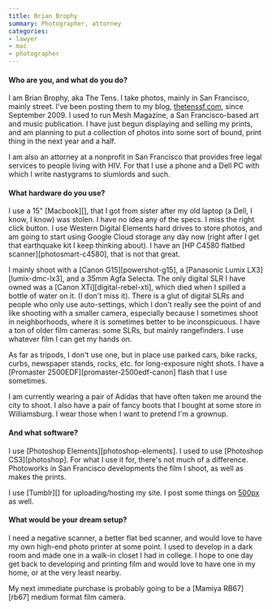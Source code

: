 ```yaml
---
title: Brian Brophy
summary: Photographer, attorney
categories:
- lawyer
- mac
- photographer
---
```


#### Who are you, and what do you do?

I am Brian Brophy, aka The Tens. I take photos, mainly in San Francisco, mainly street. I've been posting them to my blog, [thetenssf.com](http://www.thetenssf.com/ "Brian's weblog."), since September 2009. I used to run Mesh Magazine, a San Francisco-based art and music publication. I have just begun displaying and selling my prints, and am planning to put a collection of photos into some sort of bound, print thing in the next year and a half.

I am also an attorney at a nonprofit in San Francisco that provides free legal services to people living with HIV. For that I use a phone and a Dell PC with which I write nastygrams to slumlords and such.

#### What hardware do you use?

I use a 15" [Macbook][], that I got from sister after my old laptop (a Dell, I know, I know) was stolen. I have no idea any of the specs. I miss the right click button. I use Western Digital Elements hard drives to store photos, and am going to start using Google Cloud storage any day now (right after I get that earthquake kit I keep thinking about). I have an [HP C4580 flatbed scanner][photosmart-c4580], that is not that great.

I mainly shoot with a [Canon G15][powershot-g15], a [Panasonic Lumix LX3][lumix-dmc-lx3], and a 35mm Agfa Selecta. The only digital SLR I have owned was a [Canon XTi][digital-rebel-xti], which died when I spilled a bottle of water on it. (I don't miss it). There is a glut of digital SLRs and people who only use auto-settings, which I don't really see the point of and like shooting with a smaller camera, especially because I sometimes shoot in neighborhoods, where it is sometimes better to be inconspicuous. I have a ton of older film cameras: some SLRs, but mainly rangefinders. I use whatever film I can get my hands on. 

As far as tripods, I don't use one, but in place use parked cars, bike racks, curbs, newspaper stands, rocks, etc. for long-exposure night shots. I have a [Promaster 2500EDF][promaster-2500edf-canon] flash that I use sometimes. 

I am currently wearing a pair of Adidas that have often taken me around the city to shoot. I also have a pair of fancy boots that I bought at some store in Williamsburg. I wear those when I want to pretend I'm a grownup.

#### And what software?

I use [Photoshop Elements][photoshop-elements]. I used to use [Photoshop CS3][photoshop]. For what I use it for, there's not much of a difference. Photoworks in San Francisco developments the film I shoot, as well as makes the prints.

I use [Tumblr][] for uploading/hosting my site. I post some things on [500px](http://500px.com/TheTens/ "Brian's photos on 500px.") as well.

#### What would be your dream setup?

I need a negative scanner, a better flat bed scanner, and would love to have my own high-end photo printer at some point. I used to develop in a dark room and made one in a walk-in closet I had in college. I hope to one day get back to developing and printing film and would love to have one in my home, or at the very least nearby.

My next immediate purchase is probably going to be a [Mamiya RB67][rb67] medium format film camera.